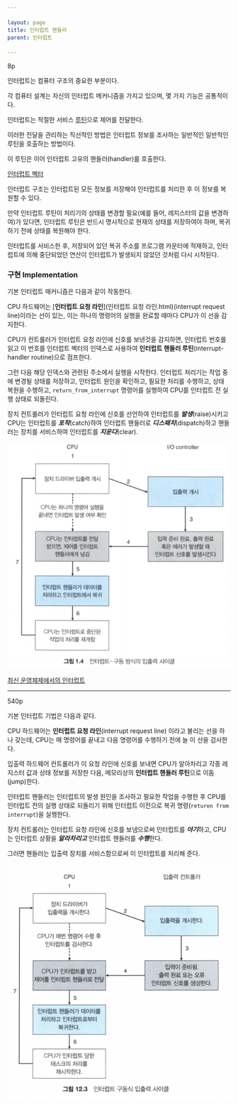 ```yaml
---

layout: page
title: 인터럽트 핸들러
parent: 인터럽트

---
```


8p

인터럽트는 컴퓨터 구조의 중요한 부분이다.

각 컴퓨터 설계는 자신의 인터럽트 메커니즘을 가지고 있으며, 몇 가지 기능은 공통적이다.

인터럽트는 적절한 서비스 [루틴](루틴.html)으로 제어를 전달한다.

이러한 전달을 관리하는 직선적인 방법은 인터럽트 정보를 조사하는 일반적인 일반적인 루틴을 호출하는 방법이다.

이 루틴은 이어 인터럽트 고유의 핸들러(handler)를 호출한다.

[인터럽트 벡터](인터럽트-벡터.html)

인터럽트 구조는 인터럽트된 모든 정보를 저장해야 인터럽트를 처리한 후 이 정보를 복원할 수 있다.

만약 인터럽트 루틴이 처리기의 상태를 변경할 필요(예를 들어, 레지스터의 값을 변경하여)가 있다면, 인터럽트 루틴은 반드시 명시적으로 현재의 상태를 저장하여야 하며, 복귀하기 전에 상태를 복원해야 한다.

인터럽트를 서비스한 후, 저장되어 있던 복귀 주소를 프로그램 카운터에 적재하고, 인터럽트에 의해 중단되었던 연산이 인터럽트가 발생되지 않았던 것처럼 다시 시작된다.

### 구현 Implementation

기본 인터럽트 매커니즘은 다음과 같이 작동한다.

CPU 하드웨어는 [**인터럽트 요청 라인**](인터럽트 요청 라인.html)(interrupt request line)이라는 선이 있는, 이는 하나의 명령어의 실행을 완료할 때마다 CPU가 이 선을 감지한다.

CPU가 컨트롤러가 인터럽트 요청 라인에 신호를 보낸것을 감지하면, 인터럽트 번호를 읽고 이 번호를 인터럽트 벡터의 인덱스로 사용하여 **인터럽트 핸들러 루틴**(interrupt-handler routine)으로 점프한다.

그런 다음 해당 인덱스와 관련된 주소에서 실행을 시작한다. 인터럽트 처리기는 작업 중에 변경될 상태를 저장하고, 인터럽트 원인을 확인하고, 필요한 처리를 수행하고, 상태 복원을 수행하고, `return_from_interrupt` 명령어를 실행하여 CPU를 인터럽트 전 실행 상태로 되돌린다.

장치 컨트롤러가 인터럽트 요청 라인에 신호를 선언하여 인터럽트를 ***발생***(raise)시키고 CPU는 인터럽트를 ***포착***(catch)하여 인터럽트 핸들러로 ***디스패치***(dispatch)하고 핸들러는 장치를 서비스하여 인터럽트를 ***지운다***(clear).

![image](https://github.com/yokikim/osdinostudy_1/blob/main/os_pic/1.4.png?raw=true)

[최신 운영체제에서의 인터럽트](최신-운영체제에서의-인터럽트.html)

---

540p

기본 인터럽트 기법은 다음과 같다.

CPU 하드웨어는 **인터럽트 요청 라인**(interrupt request line) 이라고 불리는 선을 하나 갖는데, CPU는 매 명령어를 끝내고 다음 명령어를 수행하기 전에 늘 이 선을 검사한다.

입출력 하드웨어 컨트롤러가 이 요청 라인에 신호를 보내면 CPU가 알아차리고 각종 레지스터 값과 상태 정보를 저장한 다음, 메모리상의 **인터럽트 핸들러 루틴**으로 이돔(jump)한다.

인터럽트 핸들러는 인터럽트의 발생 원인을 조사하고 필요한 작업을 수행한 후 CPU를 인터럽트 전의 실행 상태로 되돌리기 위해 인터럽트 이전으로 복귀 명령(`returen from interrupt`)을 실행한다.

장치 컨트롤러는 인터럽트 요청 라인에 신호를 보냄으로써 인터럽트를 ***야기***하고, CPU는 인터럽트 상황을 ***알라차리고*** 인터럽트 핸들러를 ***수행***한다.

그러면 핸들러는 입출력 장치를 서비스함으로써 이 인터럽트를 처리해 준다.

![image](https://github.com/yokikim/osdinostudy_1/blob/main/os_pic/12.1.png?raw=true)
